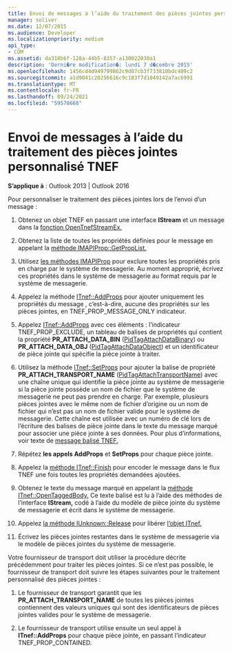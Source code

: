 ```yaml
---
title: Envoi de messages à l’aide du traitement des pièces jointes personnalisé TNEF
manager: soliver
ms.date: 12/07/2015
ms.audience: Developer
ms.localizationpriority: medium
api_type:
- COM
ms.assetid: da318b6f-128a-44b5-8357-a130022030a1
description: 'Derni�re modification�: lundi 7 d�cembre 2015'
ms.openlocfilehash: 1456cd4d949799862c9d07cb3f733810bdc409c2
ms.sourcegitcommit: a1d9041c20256616c9c183f7d1049142a7ac6991
ms.translationtype: MT
ms.contentlocale: fr-FR
ms.lasthandoff: 09/24/2021
ms.locfileid: "59578668"
---
```

# <a name="sending-messages-by-using-tnef-custom-attachment-processing"></a>Envoi de messages à l’aide du traitement des pièces jointes personnalisé TNEF

 
  
**S’applique à** : Outlook 2013 | Outlook 2016 
  
Pour personnaliser le traitement des pièces jointes lors de l’envoi d’un message :
  
1. Obtenez un objet TNEF en passant une interface **IStream** et un message dans la [fonction OpenTnefStreamEx.](opentnefstreamex.md) 
    
2. Obtenez la liste de toutes les propriétés définies pour le message en appelant la [méthode IMAPIProp::GetPropList.](imapiprop-getproplist.md) 
    
3. Utilisez [les méthodes IMAPIProp](imapipropiunknown.md) pour exclure toutes les propriétés pris en charge par le système de messagerie. Au moment approprié, écrivez ces propriétés dans le système de messagerie au format requis par le système de messagerie. 
    
4. Appelez la méthode [ITnef::AddProps](itnef-addprops.md) pour ajouter uniquement les propriétés du message , c’est-à-dire, aucune des propriétés sur les pièces jointes, en TNEF_PROP_MESSAGE_ONLY indicateur. 
    
5. Appelez [ITnef::AddProps](itnef-addprops.md) avec ces éléments : l’indicateur TNEF_PROP_EXCLUDE, un tableau de balises de propriétés qui contient la propriété **PR_ATTACH_DATA_BIN** ([PidTagAttachDataBinary](pidtagattachdatabinary-canonical-property.md)) ou **PR_ATTACH_DATA_OBJ** ([PidTagAttachDataObject](pidtagattachdataobject-canonical-property.md)) et un identificateur de pièce jointe qui spécifie la pièce jointe à traiter.
    
6. Utilisez la méthode [ITnef::SetProps](itnef-setprops.md) pour ajouter la balise de propriété **PR_ATTACH_TRANSPORT_NAME** ([PidTagAttachTransportName](pidtagattachtransportname-canonical-property.md)) avec une chaîne unique qui identifie la pièce jointe au système de messagerie si la pièce jointe possède un nom de fichier que le système de messagerie ne peut pas prendre en charge. Par exemple, plusieurs pièces jointes avec le même nom de fichier d’origine ou un nom de fichier qui n’est pas un nom de fichier valide pour le système de messagerie. Cette chaîne est utilisée avec un numéro de clé lors de l’écriture des balises de pièce jointe dans le texte du message marqué pour associer une pièce jointe à ses données. Pour plus d’informations, voir texte de [message balisé TNEF.](tnef-tagged-message-text.md)
    
7. Répétez **les appels AddProps** et **SetProps** pour chaque pièce jointe. 
    
8. Appelez la [méthode ITnef::Finish](itnef-finish.md) pour encoder le message dans le flux TNEF une fois toutes les propriétés demandées ajoutées. 
    
9. Obtenez le texte du message marqué en appelant la [méthode ITnef::OpenTaggedBody.](itnef-opentaggedbody.md) Ce texte balisé est lu à l’aide des méthodes de l’interface **IStream,** codé à l’aide du modèle de pièce jointe du système de messagerie et écrit dans le système de messagerie. 
    
10. Appelez [la méthode IUnknown::Release](https://msdn.microsoft.com/library/4b494c6f-f0ee-4c35-ae45-ed956f40dc7a%28Office.15%29.aspx) pour libérer [l’objet ITnef.](itnefiunknown.md) 
    
11. Écrivez les pièces jointes restantes dans le système de messagerie via le modèle de pièces jointes du système de messagerie.
    
Votre fournisseur de transport doit utiliser la procédure décrite précédemment pour traiter les pièces jointes. Si ce n’est pas possible, le fournisseur de transport doit suivre les étapes suivantes pour le traitement personnalisé des pièces jointes :
  
1. Le fournisseur de transport garantit que les **PR_ATTACH_TRANSPORT_NAME** de toutes les pièces jointes contiennent des valeurs uniques qui sont des identificateurs de pièces jointes valides pour le système de messagerie. 
    
2. Le fournisseur de transport utilise ensuite un seul appel à **ITnef::AddProps** pour chaque pièce jointe, en passant l’indicateur TNEF_PROP_CONTAINED. 
    


